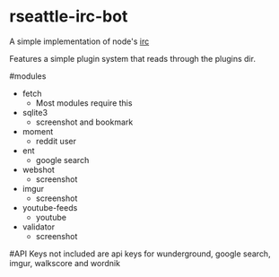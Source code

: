 rseattle-irc-bot
================

A simple implementation of node's [irc](https://github.com/martynsmith/node-irc)

Features a simple plugin system that reads through the plugins dir.

#modules

* fetch
	* Most modules require this
* sqlite3
	* screenshot and bookmark
* moment
	* reddit user
* ent
	* google search
* webshot
	* screenshot
* imgur
	* screenshot
* youtube-feeds
	* youtube
* validator
	* screenshot


#API Keys
not included are api keys for wunderground, google search, imgur, walkscore and wordnik
